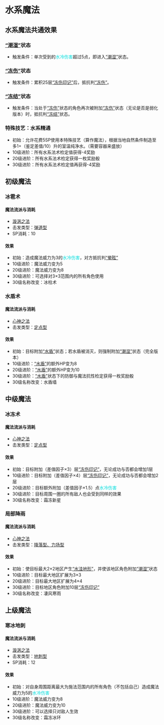 # 水系魔法

## 水系魔法共通效果

### <a href="../../../status/normal/#潮湿" target="_blank">“潮湿”</a>状态

* 触发条件：单次受到的<font color="#00dddd">水冷伤害</font>超过5点，即进入<a href="../../../status/normal/#潮湿" target="_blank">“潮湿”</a>状态。

### <a href="../../../status/normal/#冻伤" target="_blank">“冻伤”</a>状态

* 触发条件：累积25层<a href="../../../status/mark/#冻伤印记" target="_blank">“冻伤印记”</a>后，抵抗判<a href="../../../status/normal/#冻伤" target="_blank">“冻伤”</a>。

### <a href="../../../status/normal/#冻结" target="_blank">“冻结”</a>状态

* 触发条件：当处于<a href="../../../status/normal/#冻伤" target="_blank">“冻伤”</a>状态的角色再次被附加<a href="../../../status/normal/#冻伤" target="_blank">“冻伤”</a>状态（无论是否是弱化版本）时，抵抗判<a href="../../../status/normal/#冻结" target="_blank">“冻结”</a>状态。

### 特殊技艺：水系精通

* 初始：允许花费5SP使用本特殊技艺（算作魔法），根据当地自然条件制造至多1+（鉴定差值/10）升的室温纯净水。（需要容器来盛放）
* 10级进阶：所有水系法术检定值获得-4奖励
* 20级进阶：所有水系法术检定获得一枚奖励骰
* 30级进阶：所有水系法术检定值再获得-4奖励

## 初级魔法

### 冰雹术

#### 魔法流派与消耗

* <a href="/rules/V4.x rules/8·magic/#旋涡之法" target="_blank">漩涡之法</a>
* 击发类型：<a href="/rules/V4.x rules/8·magic/#魔法的击发类型" target="_blank">弹道型</a>
* SP消耗：10

#### 效果

* 初始：造成魔法威力为3的<font color="#00dddd">水冷伤害</font>，对方抵抗判<a href="../../../status/normal/#晕眩" target="_blank">“晕眩”</a>
* 10级进阶：魔法威力变为5
* 20级进阶：魔法威力变为8
* 30级进阶：可选择对3×3范围内的所有角色使用
* 30级名称改变：冰柱术

### 水盾术

#### 魔法流派与消耗

* <a href="/rules/V4.x rules/8·magic/#心神之法" target="_blank">心神之法</a>
* 击发类型：<a href="/rules/V4.x rules/8·magic/#魔法的击发类型" target="_blank">定点型</a>

#### 效果

* 初始：目标附加<a href="../../../status/normal/#水盾" target="_blank">“水盾”</a>状态；若水盾被消灭，则强制附加<a href="../../../status/normal/#潮湿" target="_blank">“潮湿”</a>状态（完全版本）
* 10级进阶：<a href="../../../status/normal/#水盾" target="_blank">“水盾”</a>的额外HP变为8
* 20级进阶：<a href="../../../status/normal/#水盾" target="_blank">“水盾”</a>的额外HP变为10
* 30级进阶：<a href="../../../status/normal/#水盾" target="_blank">“水盾”</a>状态下的防御与魔法抗性检定获得一枚奖励骰
* 30级名称改变：水盾墙

## 中级魔法

### 冰冻术

#### 魔法流派与消耗

* <a href="/rules/V4.x rules/8·magic/#心神之法" target="_blank">心神之法</a>
* 击发类型：<a href="/rules/V4.x rules/8·magic/#魔法的击发类型" target="_blank">定点型</a>

#### 效果

* 初始：目标附加（差值因子×3）层<a href="../../../status/mark/#冻伤印记" target="_blank">“冻伤印记”</a>，无论成功与否都会增加1层
* 10级进阶：目标附加（差值因子×4）层<a href="../../../status/mark/#冻伤印记" target="_blank">“冻伤印记”</a>，无论成功与否都会增加2层
* 20级进阶：目标额外附加（差值因子×1.5）点<font color="#00dddd">水冷伤害</font>
* 30级进阶：目标周围一圈的所有敌人也会受到同样的效果
* 30级名称改变：霜冻新星

### 局部降雨

#### 魔法流派与消耗

* <a href="/rules/V4.x rules/8·magic/#心神之法" target="_blank">心神之法</a>
* 击发类型：<a href="/rules/V4.x rules/8·magic/#魔法的击发类型" target="_blank">降落型、力场型</a>

#### 效果

* 初始：使目标最大2×2地区产生<a href="../../../status/terrain/#水洼地形" target="_blank">“水洼地形”</a>，并使该地区角色附加<a href="../../../status/normal/#潮湿" target="_blank">“潮湿”</a>状态
* 10级进阶：目标最大地区扩展为3×3
* 20级进阶：目标最大地区扩展为4×4
* 30级进阶：目标地区角色附加10层<a href="../../../status/mark/#冻伤印记" target="_blank">“冻伤印记”</a>
* 30级名称改变：凄风寒雨

## 上级魔法

### 寒冰地刺

#### 魔法流派与消耗

* <a href="/rules/V4.x rules/8·magic/#旋涡之法" target="_blank">漩涡之法</a>
* 击发类型：<a href="/rules/V4.x rules/8·magic/#魔法的击发类型" target="_blank">地刺型</a>
* SP消耗：12

#### 效果

* 初始：对自身周围距离最大为施法范围内的所有角色（不包括自己）造成魔法威力为5的<font color="#00dddd">水冷伤害</font>
* 10级进阶：魔法威力变为8
* 20级进阶：魔法威力变为10
* 30级进阶：可以选择只对敌人生效
* 30级名称改变：霜冻冰环